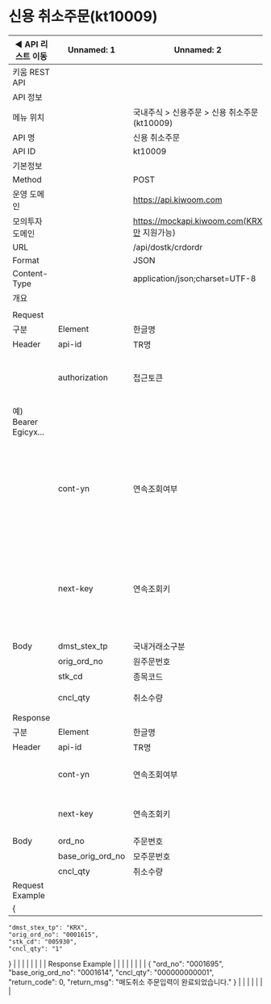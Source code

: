 # 신용 취소주문(kt10009)

| ◀ API 리스트 이동 | Unnamed: 1 | Unnamed: 2 | Unnamed: 3 | Unnamed: 4 | Unnamed: 5 | Unnamed: 6 |
| --- | --- | --- | --- | --- | --- | --- |
| 키움 REST API |  |  |  |  |  |  |
| API 정보 |  |  |  |  |  |  |
| 메뉴 위치 |  | 국내주식 > 신용주문 > 신용 취소주문(kt10009) |  |  |  |  |
| API 명 |  | 신용 취소주문 |  |  |  |  |
| API ID |  | kt10009 |  |  |  |  |
| 기본정보 |  |  |  |  |  |  |
| Method |  | POST |  |  |  |  |
| 운영 도메인 |  | https://api.kiwoom.com |  |  |  |  |
| 모의투자 도메인 |  | https://mockapi.kiwoom.com(KRX만 지원가능) |  |  |  |  |
| URL |  | /api/dostk/crdordr |  |  |  |  |
| Format |  | JSON |  |  |  |  |
| Content-Type |  | application/json;charset=UTF-8 |  |  |  |  |
| 개요 |  |  |  |  |  |  |
|  |  |  |  |  |  |  |
| Request |  |  |  |  |  |  |
| 구분 | Element | 한글명 | Type | Required | Length | Description |
| Header | api-id | TR명 | String | Y | 10 |  |
|  | authorization | 접근토큰 | String | Y | 1000 | 토큰 지정시 토큰타입("Bearer") 붙혀서 호출 
 예) Bearer Egicyx... |
|  | cont-yn | 연속조회여부 | String | N | 1 | 응답 Header의 연속조회여부값이 Y일 경우 다음데이터 요청시 응답 Header의 cont-yn값 세팅 |
|  | next-key | 연속조회키 | String | N | 50 | 응답 Header의 연속조회여부값이 Y일 경우 다음데이터 요청시 응답 Header의 next-key값 세팅 |
| Body | dmst_stex_tp | 국내거래소구분 | String | Y | 3 | KRX,NXT,SOR |
|  | orig_ord_no | 원주문번호 | String | Y | 7 |  |
|  | stk_cd | 종목코드 | String | Y | 12 |  |
|  | cncl_qty | 취소수량 | String | Y | 12 | '0' 입력시 잔량 전부 취소 |
| Response |  |  |  |  |  |  |
| 구분 | Element | 한글명 | Type | Required | Length | Description |
| Header | api-id | TR명 | String | Y | 10 |  |
|  | cont-yn | 연속조회여부 | String | N | 1 | 다음 데이터가 있을시 Y값 전달 |
|  | next-key | 연속조회키 | String | N | 50 | 다음 데이터가 있을시 다음 키값 전달 |
| Body | ord_no | 주문번호 | String | N | 7 |  |
|  | base_orig_ord_no | 모주문번호 | String | N | 7 |  |
|  | cncl_qty | 취소수량 | String | N | 12 |  |
| Request Example |  |  |  |  |  |  |
| {
    "dmst_stex_tp": "KRX",
    "orig_ord_no": "0001615",
    "stk_cd": "005930",
    "cncl_qty": "1"
} |  |  |  |  |  |  |
| Response Example |  |  |  |  |  |  |
| {
    "ord_no": "0001695",
    "base_orig_ord_no": "0001614",
    "cncl_qty": "000000000001",
    "return_code": 0,
    "return_msg": "매도취소 주문입력이 완료되었습니다."
} |  |  |  |  |  |  |
